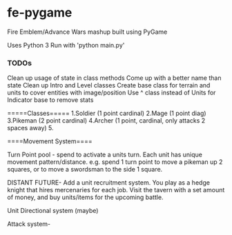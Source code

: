 # fe-pygame
Fire Emblem/Advance Wars mashup built using PyGame

Uses Python 3
Run with 'python main.py'

### TODOs ###
Clean up usage of state in class methods
Come up with a better name than state
Clean up Intro and Level classes
Create base class for terrain and units to cover entities with image/position
Use ^ class instead of Units for Indicator base to remove stats

=====Classes=====
1.Soldier (1 point cardinal)
2.Mage (1 point diag)
3.Pikeman (2 point cardinal)
4.Archer (1 point, cardinal, only attacks 2 spaces away)
5.


====Movement System====

Turn Point pool - spend to activate a units turn. Each unit has unique movement pattern/distance.
e.g. spend 1 turn point to move a pikeman up 2 squares, or to move a swordsman to the side 1 square.

DISTANT FUTURE- Add a unit recruitment system. You play as a hedge knight that hires mercenaries for each job. Visit the tavern with a set amount of money, and buy units/items for the upcoming battle.

Unit Directional system (maybe)

Attack system- 